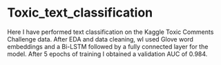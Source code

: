 # Toxic_text_classification
 Here I  have performed text classification on the Kaggle Toxic Comments Challenge data. After EDA and data cleaning, wI  used Glove word embeddings and a Bi-LSTM followed by a fully connected layer for the model. After 5 epochs of training I obtained a validation AUC of 0.984.   
